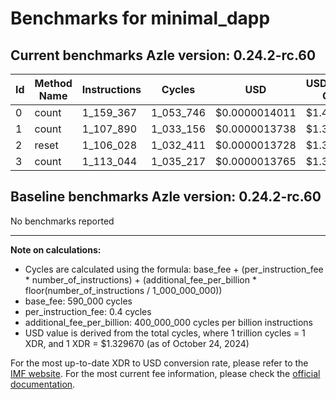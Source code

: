 # Benchmarks for minimal_dapp

## Current benchmarks Azle version: 0.24.2-rc.60

| Id  | Method Name | Instructions | Cycles    | USD           | USD/Million Calls |
| --- | ----------- | ------------ | --------- | ------------- | ----------------- |
| 0   | count       | 1_159_367    | 1_053_746 | $0.0000014011 | $1.40             |
| 1   | count       | 1_107_890    | 1_033_156 | $0.0000013738 | $1.37             |
| 2   | reset       | 1_106_028    | 1_032_411 | $0.0000013728 | $1.37             |
| 3   | count       | 1_113_044    | 1_035_217 | $0.0000013765 | $1.37             |

## Baseline benchmarks Azle version: 0.24.2-rc.60

No benchmarks reported

---

**Note on calculations:**

-   Cycles are calculated using the formula: base_fee + (per_instruction_fee \* number_of_instructions) + (additional_fee_per_billion \* floor(number_of_instructions / 1_000_000_000))
-   base_fee: 590_000 cycles
-   per_instruction_fee: 0.4 cycles
-   additional_fee_per_billion: 400_000_000 cycles per billion instructions
-   USD value is derived from the total cycles, where 1 trillion cycles = 1 XDR, and 1 XDR = $1.329670 (as of October 24, 2024)

For the most up-to-date XDR to USD conversion rate, please refer to the [IMF website](https://www.imf.org/external/np/fin/data/rms_sdrv.aspx).
For the most current fee information, please check the [official documentation](https://internetcomputer.org/docs/current/developer-docs/gas-cost#execution).
